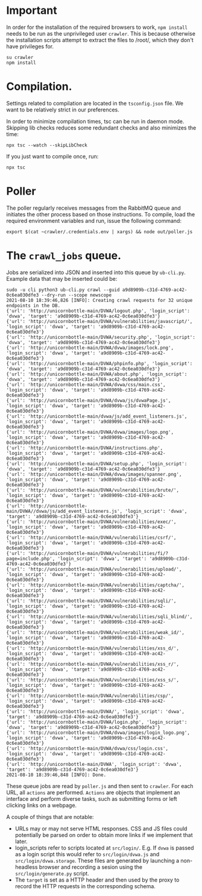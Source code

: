 # Important

In order for the installation of the required browsers to work, `npm install`
needs to be run as the unprivileged user `crawler`. This is because otherwise
the installation scripts attempt to extract the files to /root/, which they
don't have privileges for.

```
su crawler
npm install
```

# Compilation.

Settings related to compilation are located in the `tsconfig.json` file. We
want to be relatively strict in our preferences.

In order to minimize compilation times, tsc can be run in daemon mode. Skipping
lib checks reduces some redundant checks and also minimizes the time:

```
npx tsc --watch --skipLibCheck
```

If you just want to compile once, run:

```
npx tsc
```

# Poller

The poller regularly receives messages from the RabbitMQ queue and initiates
the other process based on those instructions. To compile, load the required
environment variables and run, issue the following command:

```
export $(cat ~crawler/.credentials.env | xargs) && node out/poller.js
```

# The `crawl_jobs` queue.

Jobs are serialized into JSON and inserted into this queue by `ub-cli.py`.
Example data that may be inserted could be:

```
sudo -u cli python3 ub-cli.py crawl --guid a9d8909b-c31d-4769-ac42-0c6ea030dfe3 --dry-run --scope newscope
2021-08-10 18:39:46,826 [INFO]: Creating crawl requests for 32 unique endpoints in the DB.
{'url': 'http://unicornbottle-main/DVWA/logout.php', 'login_script': 'dvwa', 'target': 'a9d8909b-c31d-4769-ac42-0c6ea030dfe3'}
{'url': 'http://unicornbottle-main/DVWA/vulnerabilities/javascript/', 'login_script': 'dvwa', 'target': 'a9d8909b-c31d-4769-ac42-0c6ea030dfe3'}
{'url': 'http://unicornbottle-main/DVWA/security.php', 'login_script': 'dvwa', 'target': 'a9d8909b-c31d-4769-ac42-0c6ea030dfe3'}
{'url': 'http://unicornbottle-main/DVWA/dvwa/images/lock.png', 'login_script': 'dvwa', 'target': 'a9d8909b-c31d-4769-ac42-0c6ea030dfe3'}
{'url': 'http://unicornbottle-main/DVWA/phpinfo.php', 'login_script': 'dvwa', 'target': 'a9d8909b-c31d-4769-ac42-0c6ea030dfe3'}
{'url': 'http://unicornbottle-main/DVWA/about.php', 'login_script': 'dvwa', 'target': 'a9d8909b-c31d-4769-ac42-0c6ea030dfe3'}
{'url': 'http://unicornbottle-main/DVWA/dvwa/css/main.css', 'login_script': 'dvwa', 'target': 'a9d8909b-c31d-4769-ac42-0c6ea030dfe3'}
{'url': 'http://unicornbottle-main/DVWA/dvwa/js/dvwaPage.js', 'login_script': 'dvwa', 'target': 'a9d8909b-c31d-4769-ac42-0c6ea030dfe3'}
{'url': 'http://unicornbottle-main/dvwa/js/add_event_listeners.js', 'login_script': 'dvwa', 'target': 'a9d8909b-c31d-4769-ac42-0c6ea030dfe3'}
{'url': 'http://unicornbottle-main/DVWA/dvwa/images/logo.png', 'login_script': 'dvwa', 'target': 'a9d8909b-c31d-4769-ac42-0c6ea030dfe3'}
{'url': 'http://unicornbottle-main/DVWA/instructions.php', 'login_script': 'dvwa', 'target': 'a9d8909b-c31d-4769-ac42-0c6ea030dfe3'}
{'url': 'http://unicornbottle-main/DVWA/setup.php', 'login_script': 'dvwa', 'target': 'a9d8909b-c31d-4769-ac42-0c6ea030dfe3'}
{'url': 'http://unicornbottle-main/DVWA/dvwa/images/spanner.png', 'login_script': 'dvwa', 'target': 'a9d8909b-c31d-4769-ac42-0c6ea030dfe3'}
{'url': 'http://unicornbottle-main/DVWA/vulnerabilities/brute/', 'login_script': 'dvwa', 'target': 'a9d8909b-c31d-4769-ac42-0c6ea030dfe3'}
{'url': 'http://unicornbottle-main/DVWA//dvwa/js/add_event_listeners.js', 'login_script': 'dvwa', 'target': 'a9d8909b-c31d-4769-ac42-0c6ea030dfe3'}
{'url': 'http://unicornbottle-main/DVWA/vulnerabilities/exec/', 'login_script': 'dvwa', 'target': 'a9d8909b-c31d-4769-ac42-0c6ea030dfe3'}
{'url': 'http://unicornbottle-main/DVWA/vulnerabilities/csrf/', 'login_script': 'dvwa', 'target': 'a9d8909b-c31d-4769-ac42-0c6ea030dfe3'}
{'url': 'http://unicornbottle-main/DVWA/vulnerabilities/fi/?page=include.php', 'login_script': 'dvwa', 'target': 'a9d8909b-c31d-4769-ac42-0c6ea030dfe3'}
{'url': 'http://unicornbottle-main/DVWA/vulnerabilities/upload/', 'login_script': 'dvwa', 'target': 'a9d8909b-c31d-4769-ac42-0c6ea030dfe3'}
{'url': 'http://unicornbottle-main/DVWA/vulnerabilities/captcha/', 'login_script': 'dvwa', 'target': 'a9d8909b-c31d-4769-ac42-0c6ea030dfe3'}
{'url': 'http://unicornbottle-main/DVWA/vulnerabilities/sqli/', 'login_script': 'dvwa', 'target': 'a9d8909b-c31d-4769-ac42-0c6ea030dfe3'}
{'url': 'http://unicornbottle-main/DVWA/vulnerabilities/sqli_blind/', 'login_script': 'dvwa', 'target': 'a9d8909b-c31d-4769-ac42-0c6ea030dfe3'}
{'url': 'http://unicornbottle-main/DVWA/vulnerabilities/weak_id/', 'login_script': 'dvwa', 'target': 'a9d8909b-c31d-4769-ac42-0c6ea030dfe3'}
{'url': 'http://unicornbottle-main/DVWA/vulnerabilities/xss_d/', 'login_script': 'dvwa', 'target': 'a9d8909b-c31d-4769-ac42-0c6ea030dfe3'}
{'url': 'http://unicornbottle-main/DVWA/vulnerabilities/xss_r/', 'login_script': 'dvwa', 'target': 'a9d8909b-c31d-4769-ac42-0c6ea030dfe3'}
{'url': 'http://unicornbottle-main/DVWA/vulnerabilities/xss_s/', 'login_script': 'dvwa', 'target': 'a9d8909b-c31d-4769-ac42-0c6ea030dfe3'}
{'url': 'http://unicornbottle-main/DVWA/vulnerabilities/csp/', 'login_script': 'dvwa', 'target': 'a9d8909b-c31d-4769-ac42-0c6ea030dfe3'}
{'url': 'http://unicornbottle-main/DVWA/', 'login_script': 'dvwa', 'target': 'a9d8909b-c31d-4769-ac42-0c6ea030dfe3'}
{'url': 'http://unicornbottle-main/DVWA/login.php', 'login_script': 'dvwa', 'target': 'a9d8909b-c31d-4769-ac42-0c6ea030dfe3'}
{'url': 'http://unicornbottle-main/DVWA/dvwa/images/login_logo.png', 'login_script': 'dvwa', 'target': 'a9d8909b-c31d-4769-ac42-0c6ea030dfe3'}
{'url': 'http://unicornbottle-main/DVWA/dvwa/css/login.css', 'login_script': 'dvwa', 'target': 'a9d8909b-c31d-4769-ac42-0c6ea030dfe3'}
{'url': 'http://unicornbottle-main/DVWA', 'login_script': 'dvwa', 'target': 'a9d8909b-c31d-4769-ac42-0c6ea030dfe3'}
2021-08-10 18:39:46,848 [INFO]: Done.
```

These queue jobs are read by `poller.js` and then sent to `crawler`. For each
URL, all `actions` are performed. `Actions` are objects that implement an
interface and perform diverse tasks, such as submitting forms or left clicking
links on a webpage.

A couple of things that are notable:

* URLs may or may not serve HTML responses. CSS and JS files could potentially
  be parsed on order to obtain more links if we implement that later.
* login\_scripts refer to scripts located at `src/login/`. E.g. If `dvwa` is
  passed as a login script this would refer to `src/login/dvwa.js` and
  `src/login/dvwa.storage`. These files are generated by launching a
  non-headless browser and recording a sesion using the `src/login/generate.py`
  script.
* The `target` is set as a HTTP header and then used by the proxy to record the
  HTTP requests in the corresponding schema.
